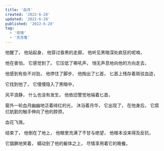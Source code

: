 ```yaml
---
title: '血月'
created: '2022-6-28'
updated: '2022-6-28'
published: '2022-6-28'
tag:
  - '惊悚'
  - '克苏鲁'
---
```


他醒了，
他站起身，
他穿过昏黑的走廊，
他听见黑暗深处疯狂的呢喃，

他在害怕，
它感觉到了。
它压低了嘶吼声，
悄无声息地向他的方向走去，

他感到有些不对劲，
他停住了脚步，
他掏出了匕首，
匕首上残存着斑驳血迹，

它找到他了，
它慢慢隐入了黑暗中，

风平浪静，
什么也没有发生，
他依旧警觉地端着匕首，

窗外一轮血月幽幽地泛着绯红的光，
沐浴着月华，
它出现了，
在他身后，
它腐烂肮脏的触手伸向了他的脖颈，

血花飞溅，

结束了，
他倒在了地上，
他眼里充满了不甘与绝望，
他根本没来得及反抗，

它猖獗地笑着，
蠕动到了他的躯体之上，
尽情享用着它的晚餐。
